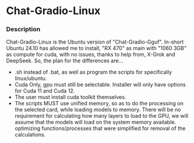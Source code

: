 # Chat-Gradio-Linux

### Description
Chat-Gradio-Linux is the Ubuntu version of "Chat-Gradio-Gguf". In-short Ubuntu 24.10 has allowed me to install, "RX 470" as main with "1060 3GB" as compute for cuda, with no issues, thanks to help from, X-Grok and DeepSeek. So, the plan for the differences are...
- .sh instead of .bat, as well as program the scripts for specifically linux/ubuntu.
- Cuda Only, gpu must still be selectable. Installer will only have options for Cuda 11 and Cuda 12.
- The user must install cuda toolkit themselves.
- The scripts MUST use unified memory, so as to do the processing on the selected card, while loading models to memory. There will be no requirement for calculating how many layers to load to the GPU, we will assume that the models will load on the system memory available. optimizing functions/processes that were simplified for removal of the calculations.
